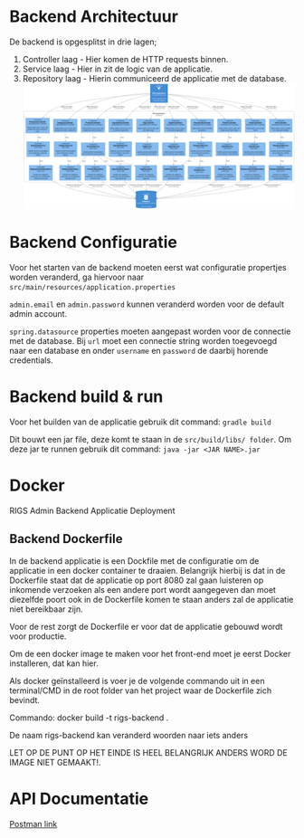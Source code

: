 # Backend Architectuur
De backend is opgesplitst in drie lagen;
1. Controller laag - Hier komen de HTTP requests binnen.
2. Service laag - Hier in zit de logic van de applicatie.
3. Repository laag - Hierin communiceerd de applicatie met de database.
![alt text](RIGS_Admin_Component_Diagram.png)

# Backend Configuratie
Voor het starten van de backend moeten eerst wat configuratie propertjes worden veranderd, ga hiervoor naar `src/main/resources/application.properties`

`admin.email` en `admin.password` kunnen veranderd worden voor de default admin account.

`spring.datasource` properties moeten aangepast worden voor de connectie met de database.
Bij `url` moet een connectie string worden toegevoegd naar een database en onder `username` en `password` de daarbij horende credentials.

# Backend build & run
Voor het builden van de applicatie gebruik dit command: `gradle build`

Dit bouwt een jar file, deze komt te staan in de `src/build/libs/ folder`. Om deze jar te runnen gebruik dit command: `java -jar <JAR NAME>.jar`

# Docker
RIGS Admin Backend Applicatie Deployment


## Backend Dockerfile

In de backend applicatie is een Dockfile met de configuratie om de applicatie in een docker container te draaien. Belangrijk hierbij is dat in de Dockerfile staat dat de applicatie op port 8080 zal gaan luisteren op inkomende verzoeken als een andere port wordt aangegeven dan moet diezelfde poort ook in de Dockerfile komen te staan anders zal de applicatie niet bereikbaar zijn.

Voor de rest zorgt de Dockerfile er voor dat de applicatie gebouwd wordt voor productie.

Om de een docker image te maken voor het front-end moet je eerst Docker installeren, dat kan hier.

Als docker geïnstalleerd is voer je de volgende commando uit in een terminal/CMD in de root folder van het project waar de Dockerfile zich bevindt.

Commando: docker build -t rigs-backend .

De naam rigs-backend kan veranderd woorden naar iets anders

LET OP DE PUNT OP HET EINDE IS HEEL BELANGRIJK ANDERS WORD DE IMAGE NIET GEMAAKT!.


# API Documentatie
[Postman link](https://documenter.getpostman.com/view/13694729/UVXgMd6x#efb4951c-5b0d-4de8-81f5-a95c7b1bf6bc)